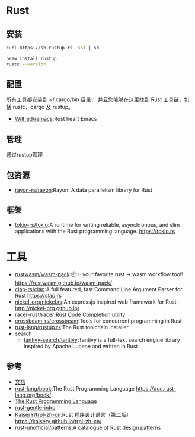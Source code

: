 # Rust

## 安装

```sh
curl https://sh.rustup.rs -sSf | sh

brew install rustup
rustc --version
```

## 配置

所有工具都安装到 ~/.cargo/bin 目录， 并且您能够在这里找到 Rust 工具链，包括 rustc、cargo 及 rustup。

* [Wilfred/remacs](https://github.com/Wilfred/remacs):Rust heart Emacs

## 管理

通过rustup管理

## 包资源

* [rayon-rs/rayon](https://github.com/rayon-rs/rayon):Rayon: A data parallelism library for Rust

## 框架

* [tokio-rs/tokio](https://github.com/tokio-rs/tokio):A runtime for writing reliable, asynchronous, and slim applications with the Rust programming language. https://tokio.rs

# 工具

* [rustwasm/wasm-pack](https://github.com/rustwasm/wasm-pack):📦✨ your favorite rust -> wasm workflow tool! https://rustwasm.github.io/wasm-pack/
* [clap-rs/clap](https://github.com/clap-rs/clap):A full featured, fast Command Line Argument Parser for Rust https://clap.rs
* [nickel-org/nickel.rs](https://github.com/nickel-org/nickel.rs):An expressjs inspired web framework for Rust http://nickel-org.github.io/
* [racer-rust/racer](https://github.com/racer-rust/racer):Rust Code Completion utility
* [crossbeam-rs/crossbeam](https://github.com/crossbeam-rs/crossbeam):Tools for concurrent programming in Rust
* [rust-lang/rustup.rs](https://github.com/rust-lang/rustup.rs):The Rust toolchain installer
* search
    - [tantivy-search/tantivy](https://github.com/tantivy-search/tantivy):Tantivy is a full-text search engine library inspired by Apache Lucene and written in Rust

## 参考

* [文档](https://kaisery.gitbooks.io/rust-book-chinese/content/)
* [rust-lang/book](https://github.com/rust-lang/book):The Rust Programming Language https://doc.rust-lang.org/book/
* [The Rust Programming Language](https://doc.rust-lang.org/book/second-edition/index.html)
* [rust-gentle-intro](https://stevedonovan.github.io/rust-gentle-intro/)
* [KaiserY/trpl-zh-cn](https://github.com/KaiserY/trpl-zh-cn):Rust 程序设计语言（第二版） https://kaisery.github.io/trpl-zh-cn/
* [rust-unofficial/patterns](https://github.com/rust-unofficial/patterns):A catalogue of Rust design patterns
